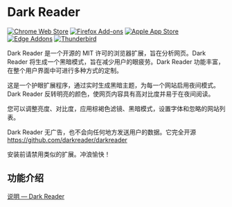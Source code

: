 # Dark Reader

<p align="left"><a rel="noreferrer noopener" href="https://chrome.google.com/webstore/detail/dark-reader/eimadpbcbfnmbkopoojfekhnkhdbieeh/"><img alt="Chrome Web Store" src="https://img.shields.io/badge/Chrome-141e24.svg?&style=for-the-badge&logo=google-chrome&logoColor=white"></a>  <a rel="noreferrer noopener" href="https://addons.mozilla.org/firefox/addon/darkreader/"><img alt="Firefox Add-ons" src="https://img.shields.io/badge/Firefox-141e24.svg?&style=for-the-badge&logo=firefox-browser&logoColor=white"></a>  <a rel="noreferrer noopener" href="https://darkreader.org/safari/"><img alt="Apple App Store" src="https://img.shields.io/badge/Safari-141e24.svg?&style=for-the-badge&logo=safari&logoColor=white"></a>  <a rel="noreferrer noopener" href="https://microsoftedge.microsoft.com/addons/detail/dark-reader/ifoakfbpdcdoeenechcleahebpibofpc/"><img alt="Edge Addons" src="https://img.shields.io/badge/Edge-141e24.svg?&style=for-the-badge&logo=microsoft-edge&logoColor=white"></a>  <a el="noreferrer noopener" href="https://addons.thunderbird.net/thunderbird/addon/darkreader"><img alt="Thunderbird" src="https://img.shields.io/badge/Thunderbird-141e24.svg?&style=for-the-badge&logo=thunderbird&logoColor=white"></a>
</p>

<!-- [![](https://img.shields.io/badge/Chrome-141e24.svg?&style=for-the-badge&logo=google-chrome&logoColor=white)](https://chrome.google.com/webstore/detail/dark-reader/eimadpbcbfnmbkopoojfekhnkhdbieeh/)
[![](https://img.shields.io/badge/Firefox-141e24.svg?&style=for-the-badge&logo=firefox-browser&logoColor=white)](https://addons.mozilla.org/firefox/addon/darkreader/)
[![](https://img.shields.io/badge/Safari-141e24.svg?&style=for-the-badge&logo=safari&logoColor=white)](https://darkreader.org/safari/)
[![](https://img.shields.io/badge/Edge-141e24.svg?&style=for-the-badge&logo=microsoft-edge&logoColor=white)](https://microsoftedge.microsoft.com/addons/detail/dark-reader/ifoakfbpdcdoeenechcleahebpibofpc/)
[![](https://img.shields.io/badge/Thunderbird-141e24.svg?&style=for-the-badge&logo=thunderbird&logoColor=white)](https://addons.thunderbird.net/thunderbird/addon/darkreader) -->

Dark Reader 是一个开源的 MIT 许可的浏览器扩展，旨在分析网页。Dark Reader 将生成一个黑暗模式，旨在减少用户的眼疲劳。Dark Reader 功能丰富，在整个用户界面中可进行多种方式的定制。

这是一个护眼扩展程序，通过实时生成黑暗主题，为每一个网站启用夜间模式。 Dark Reader 反转明亮的颜色，使网页内容具有高对比度并易于在夜间阅读。

您可以调整亮度、对比度，应用棕褐色滤镜、黑暗模式，设置字体和忽略的网站列表。

Dark Reader 无广告，也不会向任何地方发送用户的数据。它完全开源 <https://github.com/darkreader/darkreader>

安装前请禁用类似的扩展。冲浪愉快！

## 功能介绍

[说明 — Dark Reader](https://darkreader.org/help/zh-CN/)
